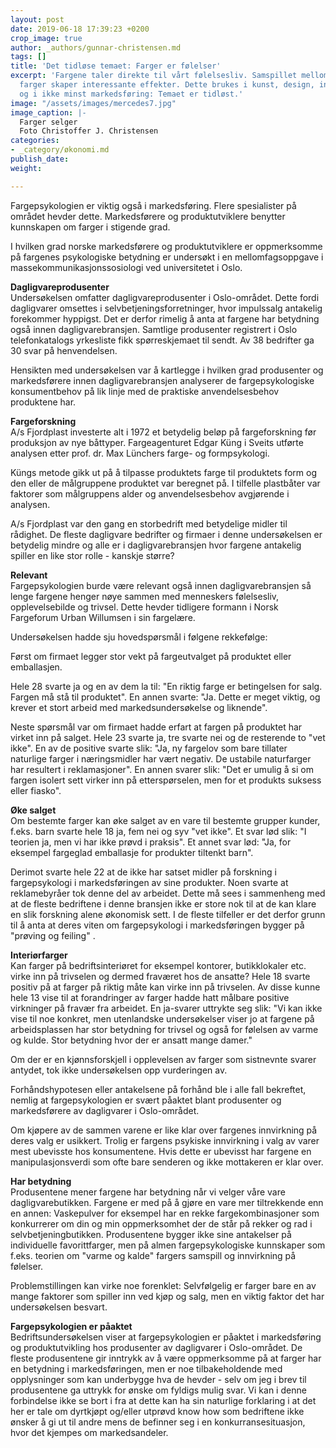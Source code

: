 ```yaml
---
layout: post
date: 2019-06-18 17:39:23 +0200
crop_image: true
author: _authors/gunnar-christensen.md
tags: []
title: 'Det tidløse temaet: Farger er følelser'
excerpt: 'Fargene taler direkte til vårt følelsesliv. Samspillet mellom kalde og varme
  farger skaper interessante effekter. Dette brukes i kunst, design, interiør og eksteriør
  og i ikke minst markedsføring: Temaet er tidløst.'
image: "/assets/images/mercedes7.jpg"
image_caption: |-
  Farger selger
  Foto Christoffer J. Christensen
categories:
- _category/økonomi.md
publish_date: 
weight: 

---
```

  
Fargepsykologien er viktig også i markedsføring. Flere spesialister på området hevder dette. Markedsførere og produktutviklere benytter kunnskapen om farger i stigende grad.

I hvilken grad norske markedsførere og produktutviklere er oppmerksomme på fargenes psykologiske betydning er undersøkt i en mellomfagsoppgave i massekommunikasjonssosiologi ved universitetet i Oslo.

**Dagligvareprodusenter**  
Undersøkelsen omfatter dagligvareprodusenter i Oslo-området. Dette fordi dagligvarer omsettes i selvbetjeningsforretninger, hvor impulssalg antakelig forekommer hyppigst. Det er derfor rimelig å anta at fargene har betydning også innen dagligvarebransjen. Samtlige produsenter registrert i Oslo telefonkatalogs yrkesliste fikk spørreskjemaet til sendt. Av 38 bedrifter ga 30 svar på henvendelsen.

Hensikten med undersøkelsen var å kartlegge i hvilken grad produsenter og markedsførere innen dagligvarebransjen analyserer de fargepsykologiske konsumentbehov på lik linje med de praktiske anvendelsesbehov produktene har.

**Fargeforskning**  
A/s Fjordplast investerte alt i 1972 et betydelig beløp på fargeforskning før produksjon av nye båttyper. Fargeagenturet Edgar Küng i Sveits utførte analysen etter prof. dr. Max Lünchers farge- og formpsykologi.

Küngs metode gikk ut på å tilpasse produktets farge til produktets form og den eller de målgruppene produktet var beregnet på. I tilfelle plastbåter var faktorer som målgruppens alder og anvendelsesbehov avgjørende i analysen.

A/s Fjordplast var den gang en storbedrift med betydelige midler til rådighet. De fleste dagligvare bedrifter og firmaer i denne undersøkelsen er betydelig mindre og alle er i dagligvarebransjen hvor fargene antakelig spiller en like stor rolle - kanskje større?

**Relevant**  
Fargepsykologien burde være relevant også innen dagligvarebransjen så lenge fargene henger nøye sammen med menneskers følelsesliv, opplevelsebilde og trivsel. Dette hevder tidligere formann i Norsk Fargeforum Urban Willumsen i sin fargelære.

Undersøkelsen hadde sju hovedspørsmål i følgene rekkefølge:

Først om firmaet legger stor vekt på fargeutvalget på produktet eller emballasjen.

Hele 28 svarte ja og en av dem la til: "En riktig farge er betingelsen for salg. Fargen må stå til produktet". En annen svarte: "Ja. Dette er meget viktig, og krever et stort arbeid med markedsundersøkelse og liknende".

Neste spørsmål var om firmaet hadde erfart at fargen på produktet har virket inn på salget. Hele 23 svarte ja, tre svarte nei og de resterende to "vet ikke". En av de positive svarte slik: "Ja, ny fargelov som bare tillater naturlige farger i næringsmidler har vært negativ. De ustabile naturfarger har resultert i reklamasjoner". En annen svarer slik: "Det er umulig å si om fargen isolert sett virker inn på etterspørselen, men for et produkts suksess eller fiasko".

**Øke salget**  
Om bestemte farger kan øke salget av en vare til bestemte grupper kunder, f.eks. barn svarte hele 18 ja, fem nei og syv "vet ikke". Et svar lød slik: "I teorien ja, men vi har ikke prøvd i praksis". Et annet svar lød: "Ja, for eksempel fargeglad emballasje for produkter tiltenkt barn".

Derimot svarte hele 22 at de ikke har satset midler på forskning i fargepsykologi i markedsføringen av sine produkter. Noen svarte at reklamebyråer tok denne del av arbeidet. Dette må sees i sammenheng med at de fleste bedriftene i denne bransjen ikke er store nok til at de kan klare en slik forskning alene økonomisk sett. I de fleste tilfeller er det derfor grunn til å anta at deres viten om fargepsykologi i markedsføringen bygger på "prøving og feiling" .

**Interiørfarger**  
Kan farger på bedriftsinteriøret for eksempel kontorer, butikklokaler etc. virke inn på trivselen og dermed fraværet hos de ansatte? Hele 18 svarte positiv på at farger på riktig måte kan virke inn på trivselen. Av disse kunne hele 13 vise til at forandringer av farger hadde hatt målbare positive virkninger på fravær fra arbeidet. En ja-svarer uttrykte seg slik: "Vi kan ikke vise til noe konkret, men utenlandske undersøkelser viser jo at fargene på arbeidsplassen har stor betydning for trivsel og også for følelsen av varme og kulde. Stor betydning hvor der er ansatt mange damer."

Om der er en kjønnsforskjell i opplevelsen av farger som sistnevnte svarer antydet, tok ikke undersøkelsen opp vurderingen av.

Forhåndshypotesen eller antakelsene på forhånd ble i alle fall bekreftet, nemlig at fargepsykologien er svært påaktet blant produsenter og markedsførere av dagligvarer i Oslo-området.

Om kjøpere av de sammen varene er like klar over fargenes innvirkning på deres valg er usikkert. Trolig er fargens psykiske innvirkning i valg av varer mest ubevisste hos konsumentene. Hvis dette er ubevisst har fargene en manipulasjonsverdi som ofte bare senderen og ikke mottakeren er klar over.

**Har betydning**  
Produsentene mener fargene har betydning når vi velger våre vare dagligvarebutikken. Fargene er med på å gjøre en vare mer tiltrekkende enn en annen: Vaskepulver for eksempel har en rekke fargekombinasjoner som konkurrerer om din og min oppmerksomhet der de står på rekker og rad i selvbetjeningbutikken. Produsentene bygger ikke sine antakelser på individuelle favorittfarger, men på almen fargepsykologiske kunnskaper som f.eks. teorien om "varme og kalde" fargers samspill og innvirkning på følelser.

Problemstillingen kan virke noe forenklet: Selvfølgelig er farger bare en av mange faktorer som spiller inn ved kjøp og salg, men en viktig faktor det har undersøkelsen besvart.

**Fargepsykologien er påaktet**  
Bedriftsundersøkelsen viser at fargepsykologien er påaktet i markedsføring og produktutvikling hos produsenter av dagligvarer i Oslo-området. De fleste produsentene gir inntrykk av å være oppmerksomme på at farger har en betydning i markedsføringen, men er noe tilbakeholdende med opplysninger som kan underbygge hva de hevder - selv om jeg i brev til produsentene ga uttrykk for ønske om fyldigs mulig svar. Vi kan i denne forbindelse ikke se bort i fra at dette kan ha sin naturlige forklaring i at det her er tale om dyrtkjøpt og/eller utprøvd know how som bedriftene ikke ønsker å gi ut til andre mens de befinner seg i en konkurransesituasjon, hvor det kjempes om markedsandeler.
